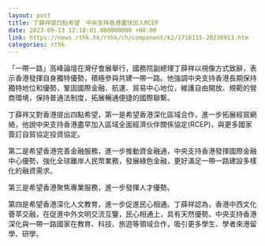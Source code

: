 ```yaml
---
layout: post
title: 丁薛祥提四點希望　中央支持香港盡快加入RCEP
date: 2023-09-13 12:18:01.000000000 +08:00
link: https://news.rthk.hk/rthk/ch/component/k2/1718115-20230913.htm
categories: rthk
---
```


「一帶一路」高峰論壇在灣仔會展舉行，國務院副總理丁薛祥以視像方式致辭，表示香港發揮自身獨特優勢，積極參與共建一帶一路。他強調中央支持香港長期保持獨特地位和優勢，鞏固國際金融、航運、貿易中心地位，維護自由開放、規範的營商環境，保持普通法制度，拓展暢通便捷的國際聯繫。

丁薛祥又對香港提出四點希望，第一是希望香港深化區域合作，進一步拓展經貿網絡，他說中央支持香港盡早加入區域全面經濟伙伴關係協定(RCEP)，與更多國家簽訂自貿協定投資協定。

第二是希望香港完善金融服務，進一步推動資金融通，中央支持香港發揮國際金融中心優勢，強化全球離岸人民幣業務，發展綠色金融，更好滿足一帶一路建設多樣化的融資需求。

第三是希望香港聚焦專業服務，進一步發揮人才優勢。

第四是希望香港深化人文教育，進一步促進民心相通。丁薛祥認為，香港中西文化薈萃交融，在促進中外文明交流互鑒，民心相通上，具有天然優勢。中央支持香港深化與一帶一路國家在教育、科技、旅遊等領域合作，吸引更多學生、學者來港留學、研學。
